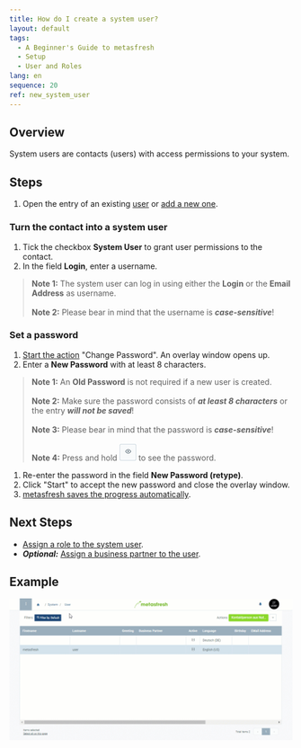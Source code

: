 ```yaml
---
title: How do I create a system user?
layout: default
tags:
  - A Beginner's Guide to metasfresh
  - Setup
  - User and Roles
lang: en
sequence: 20
ref: new_system_user
---
```


## Overview
System users are contacts (users) with access permissions to your system.

## Steps
1. Open the entry of an existing [user](Menu) or [add a new one](Add_user).

### Turn the contact into a system user
1. Tick the checkbox **System User** to grant user permissions to the contact.
1. In the field **Login**, enter a username.
 >**Note 1:** The system user can log in using either the **Login** or the **Email Address** as username.<br><br>
 >**Note 2:** Please bear in mind that the username is ***case-sensitive***!

### Set a password
1. [Start the action](StartAction) "Change Password". An overlay window opens up.
1. Enter a **New Password** with at least 8 characters.
 >**Note 1:** An **Old Password** is not required if a new user is created.<br><br>
 >**Note 2:** Make sure the password consists of ***at least 8 characters*** or the entry ***will not be saved***!<br><br>
 >**Note 3:** Please bear in mind that the password is ***case-sensitive***!<br><br>
 >**Note 4:** Press and hold ![](assets/ShowPassword_Icon.png) to see the password.

1. Re-enter the password in the field **New Password (retype)**.
1. Click "Start" to accept the new password and close the overlay window.
1. [metasfresh saves the progress automatically](Saveindicator).

## Next Steps
- [Assign a role to the system user](Assign_user_role).
- ***Optional:*** [Assign a business partner to the user](Assign_BPartner_to_user).

## Example
![](assets/New_system_user.gif)
